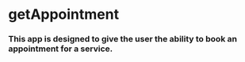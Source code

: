 # getAppointment
### This app is designed to give the user the ability to book an appointment for a service.
